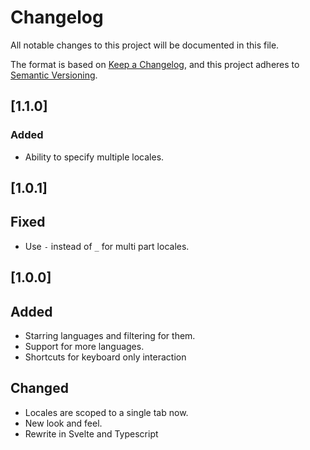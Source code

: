 # Changelog

All notable changes to this project will be documented in this file.

The format is based on [Keep a Changelog](https://keepachangelog.com/en/1.0.0/),
and this project adheres to [Semantic Versioning](https://semver.org/spec/v2.0.0.html).

## [1.1.0]

### Added

- Ability to specify multiple locales.

## [1.0.1]

## Fixed

- Use `-` instead of `_` for multi part locales.

## [1.0.0]

## Added

- Starring languages and filtering for them.
- Support for more languages.
- Shortcuts for keyboard only interaction

## Changed

- Locales are scoped to a single tab now.
- New look and feel.
- Rewrite in Svelte and Typescript
